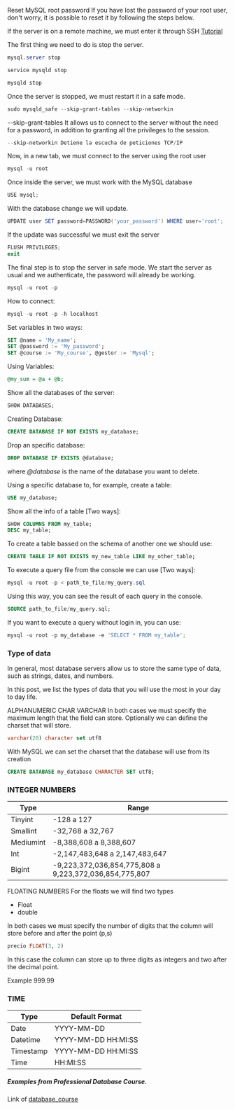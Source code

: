 
Reset MySQL root password
If you have lost the password of your root user, don't worry, it is possible to reset it by following the steps below.

If the server is on a remote machine, we must enter it through SSH [Tutorial](https://www.youtube.com/watch?v=DtUt79BVvJ0&t=14s)

The first thing we need to do is stop the server.

```powershell
mysql.server stop
```
```powershell
service mysqld stop
```

```powershell
mysqld stop
```
Once the server is stopped, we must restart it in a safe mode.

```powershell
sudo mysqld_safe --skip-grant-tables --skip-networkin
```

--skip-grant-tables It allows us to connect to the server without the need for a password, in addition to granting all the privileges to the session.

```powershell
--skip-networkin Detiene la escucha de peticiones TCP/IP
```

Now, in a new tab, we must connect to the server using the root user

```powershell
mysql -u root
```

Once inside the server, we must work with the MySQL database

```powershell
USE mysql;
```

With the database change we will update.

```powershell
UPDATE user SET password=PASSWORD('your_password') WHERE user='root';
```

If the update was successful we must exit the server

```powershell
FLUSH PRIVILEGES;
exit
```

The final step is to stop the server in safe mode. We start the server as usual and we authenticate, the password will already be working.

```powershell
mysql -u root -p 
```

How to connect:

```powershell
mysql -u root -p -h localhost
```

Set variables in two ways:

```SQL
SET @name = 'My_name';
SET @password := 'My_password';
SET @course := 'My_course', @gestor := 'Mysql';
```

Using Variables:

```SQL
@my_sum = @a + @b; 
```

Show all the databases of the server:

```SQL
SHOW DATABASES;
```

Creating Database:

```SQL
CREATE DATABASE IF NOT EXISTS my_database;
```

Drop an specific database:

```SQL
DROP DATABASE IF EXISTS @database;
```

where *@database* is the name of the database you want to delete.

Using a specific database to, for example, create a table:

```SQL
USE my_database;
```

Show all the info of a table [Two ways]:

```SQL
SHOW COLUMNS FROM my_table;
DESC my_table;
```

To create a table bassed on the schema of another one we should use:

```SQL
CREATE TABLE IF NOT EXISTS my_new_table LIKE my_other_table;
```

To execute a query file from the console we can use [Two ways]:

```powershell
mysql -u root -p < path_to_file/my_query.sql
```

Using this way, you can see the result of each query in the console.

```sql
SOURCE path_to_file/my_query.sql;
```

If you want to execute a query without login in, you can use:

```powershell
mysql -u root -p my_database -e 'SELECT * FROM my_table';
```

### Type of data
In general, most database servers allow us to store the same type of data, such as strings, dates, and numbers.

In this post, we list the types of data that you will use the most in your day to day life.

ALPHANUMERIC
CHAR
VARCHAR
In both cases we must specify the maximum length that the field can store. Optionally we can define the charset that will store.

```SQL
varchar(20) character set utf8
```

With MySQL we can set the charset that the database will use from its creation 

```sql
CREATE DATABASE my_database CHARACTER SET utf8;
```

### INTEGER NUMBERS

<table>
    <thead>
        <tr>
            <th>Type</th>
            <th>Range</th>
        </tr>
    </thead>
    <tbody>
        <tr>
            <td>Tinyint</td>
            <td>-128 a 127</td>
        </tr>
        <tr>
            <td>Smallint</td>
            <td>-32,768 a 32,767</td>
        </tr>
        <tr>
            <td>Mediumint</td>
            <td>-8,388,608 a 8,388,607</td>
        </tr>
        <tr>
            <td>Int</td>
            <td>-2,147,483,648 a 2,147,483,647</td>
        </tr>
        <tr>
            <td>Bigint</td>
            <td>-9,223,372,036,854,775,808 a 9,223,372,036,854,775,807</td>
        </tr>
    </tbody>
</table>


FLOATING NUMBERS
For the floats we will find two types

* Float
* double

In both cases we must specify the number of digits that the column will store before and after the point (p,s)

```SQL
precio FLOAT(3, 2)
```

In this case the column can store up to three digits as integers and two after the decimal point.

Example 999.99

### TIME

<table>
    <thead>
        <tr>
            <th>Type</th>
            <th>Default Format</th>
        </tr>
    </thead>
    <tbody>
        <tr>
            <td>Date</td>
            <td>YYYY-MM-DD</td>
        </tr>
        <tr>
            <td>Datetime</td>
            <td>YYYY-MM-DD HH:MI:SS</td>
        </tr>
        <tr>
            <td>Timestamp</td>
            <td>YYYY-MM-DD HH:MI:SS</td>
        </tr>
        <tr>
            <td>Time</td>
            <td>HH:MI:SS</td>
        </tr>
    </tbody>
</table>


##### Examples from __Professional Database Course__.

Link of [database_course]

[database_course]: <https://codigofacilito.com/cursos/base-datos-profesional>
